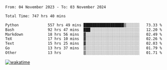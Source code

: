 <!--START_SECTION:waka-->

```txt
From: 04 November 2023 - To: 03 November 2024

Total Time: 747 hrs 40 mins

Python             557 hrs 49 mins ██████████████████▒░░░░░░   73.33 %
Bash               92 hrs 47 mins  ███░░░░░░░░░░░░░░░░░░░░░░   12.20 %
Markdown           18 hrs 56 mins  ▓░░░░░░░░░░░░░░░░░░░░░░░░   02.49 %
TeX                17 hrs 10 mins  ▓░░░░░░░░░░░░░░░░░░░░░░░░   02.26 %
Text               15 hrs 25 mins  ▓░░░░░░░░░░░░░░░░░░░░░░░░   02.03 %
Go                 13 hrs 37 mins  ▒░░░░░░░░░░░░░░░░░░░░░░░░   01.79 %
Other              13 hrs          ▒░░░░░░░░░░░░░░░░░░░░░░░░   01.71 %
```

<!--END_SECTION:waka-->
[![wakatime](https://wakatime.com/badge/user/5f89a63a-5294-4958-ad30-2b3455e63f2a.svg)](https://wakatime.com/@5f89a63a-5294-4958-ad30-2b3455e63f2a)
